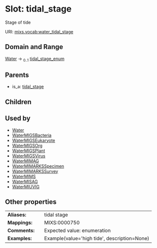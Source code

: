 
# Slot: tidal_stage


Stage of tide

URI: [mixs.vocab:water_tidal_stage](https://w3id.org/mixs/vocab/water_tidal_stage)


## Domain and Range

[Water](Water.md) &#8594;  <sub>0..1</sub> [tidal_stage_enum](tidal_stage_enum.md)

## Parents

 *  is_a: [tidal_stage](tidal_stage.md)

## Children


## Used by

 * [Water](Water.md)
 * [WaterMIGSBacteria](WaterMIGSBacteria.md)
 * [WaterMIGSEukaryote](WaterMIGSEukaryote.md)
 * [WaterMIGSOrg](WaterMIGSOrg.md)
 * [WaterMIGSPlant](WaterMIGSPlant.md)
 * [WaterMIGSVirus](WaterMIGSVirus.md)
 * [WaterMIMAG](WaterMIMAG.md)
 * [WaterMIMARKSSpecimen](WaterMIMARKSSpecimen.md)
 * [WaterMIMARKSSurvey](WaterMIMARKSSurvey.md)
 * [WaterMIMS](WaterMIMS.md)
 * [WaterMISAG](WaterMISAG.md)
 * [WaterMIUVIG](WaterMIUVIG.md)

## Other properties

|  |  |  |
| --- | --- | --- |
| **Aliases:** | | tidal stage |
| **Mappings:** | | MIXS:0000750 |
| **Comments:** | | Expected value: enumeration |
| **Examples:** | | Example(value='high tide', description=None) |

